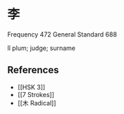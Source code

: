 # 李
Frequency 472
General Standard 688

lǐ
plum; judge; surname

## References
- [[HSK 3]]
- [[7 Strokes]]
- [[木 Radical]]